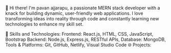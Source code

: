 👋 Hi there! I'm pavan ajjarapu, a passionate MERN stack developer with a knack for building dynamic, user-friendly web applications. I love transforming ideas into reality through code and constantly learning new technologies to enhance my skill set.

🚀 Skills and Technologies:
Frontend: React.js,  HTML, CSS, JavaScript, Bootstrap
Backend: Node.js, Express.js, RESTful APIs, 
Database: MongoDB, 
Tools & Platforms: Git, GitHub,  Netlify, Visual Studio Code
🌐 Projects:
